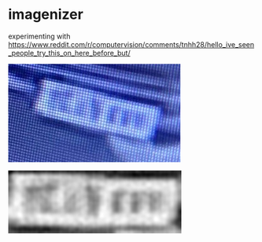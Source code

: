 # imagenizer
experimenting with https://www.reddit.com/r/computervision/comments/tnhh28/hello_ive_seen_people_try_this_on_here_before_but/

![input](input.jpg)

![output](output.jpg)
